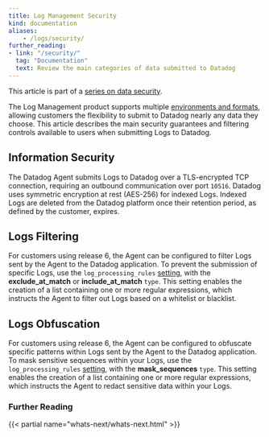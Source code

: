 ```yaml
---
title: Log Management Security
kind: documentation
aliases:
    - /logs/security/
further_reading:
- link: "/security/"
  tag: "Documentation"
  text: Review the main categories of data submitted to Datadog
---
```


This article is part of a [series on data security][0].

The Log Management product supports multiple [environments and formats][1], allowing customers the flexibility to submit to Datadog nearly any data they choose. This article describes the main security guarantees and filtering controls available to users when submitting Logs to Datadog.

## Information Security

The Datadog Agent submits Logs to Datadog over a TLS-encrypted TCP connection, requiring an outbound communication over port `10516`. Datadog uses symmetric encryption at rest (AES-256) for indexed Logs. Indexed Logs are deleted from the Datadog platform once their retention period, as defined by the customer, expires.

## Logs Filtering

For customers using release 6, the Agent can be configured to filter Logs sent by the Agent to the Datadog application. To prevent the submission of specific Logs, use the `log_processing_rules` [setting][2], with the **exclude_at_match** or **include_at_match** `type`. This setting enables the creation of a list containing one or more regular expressions, which instructs the Agent to filter out Logs based on a whitelist or blacklist.

## Logs Obfuscation

For customers using release 6, the Agent can be configured to obfuscate specific patterns within Logs sent by the Agent to the Datadog application. To mask sensitive sequences within your Logs, use the `log_processing_rules` [setting][3], with the  **mask_sequences** `type`. This setting enables the creation of a list containing one or more regular expressions, which instructs the Agent to redact sensitive data within your Logs.

### Further Reading

{{< partial name="whats-next/whats-next.html" >}}

[0]: /security/
[1]: /logs/log_collection/
[2]: /logs/log_collection/#filter-logs
[3]: /logs/log_collection/#scrub-sensitive-data-in-your-logs
